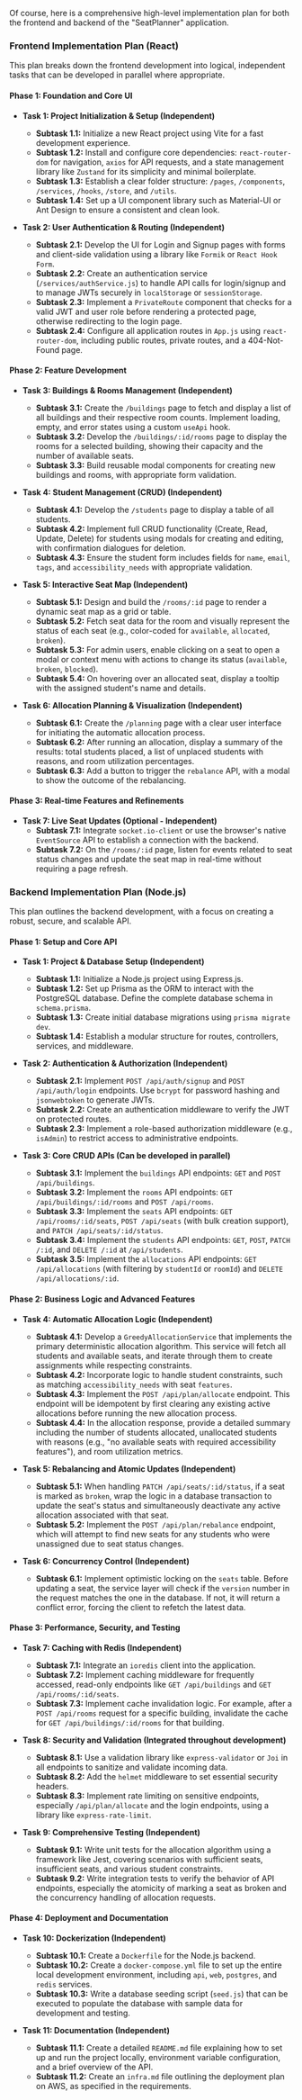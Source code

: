 Of course, here is a comprehensive high-level implementation plan for both the frontend and backend of the "SeatPlanner" application.

### **Frontend Implementation Plan (React)**

This plan breaks down the frontend development into logical, independent tasks that can be developed in parallel where appropriate.

#### **Phase 1: Foundation and Core UI**

*   **Task 1: Project Initialization & Setup (Independent)**
    *   **Subtask 1.1:** Initialize a new React project using Vite for a fast development experience.
    *   **Subtask 1.2:** Install and configure core dependencies: `react-router-dom` for navigation, `axios` for API requests, and a state management library like `Zustand` for its simplicity and minimal boilerplate.
    *   **Subtask 1.3:** Establish a clear folder structure: `/pages`, `/components`, `/services`, `/hooks`, `/store`, and `/utils`.
    *   **Subtask 1.4:** Set up a UI component library such as Material-UI or Ant Design to ensure a consistent and clean look.

*   **Task 2: User Authentication & Routing (Independent)**
    *   **Subtask 2.1:** Develop the UI for Login and Signup pages with forms and client-side validation using a library like `Formik` or `React Hook Form`.
    *   **Subtask 2.2:** Create an authentication service (`/services/authService.js`) to handle API calls for login/signup and to manage JWTs securely in `localStorage` or `sessionStorage`.
    *   **Subtask 2.3:** Implement a `PrivateRoute` component that checks for a valid JWT and user role before rendering a protected page, otherwise redirecting to the login page.
    *   **Subtask 2.4:** Configure all application routes in `App.js` using `react-router-dom`, including public routes, private routes, and a 404-Not-Found page.

#### **Phase 2: Feature Development**

*   **Task 3: Buildings & Rooms Management (Independent)**
    *   **Subtask 3.1:** Create the `/buildings` page to fetch and display a list of all buildings and their respective room counts. Implement loading, empty, and error states using a custom `useApi` hook.
    *   **Subtask 3.2:** Develop the `/buildings/:id/rooms` page to display the rooms for a selected building, showing their capacity and the number of available seats.
    *   **Subtask 3.3:** Build reusable modal components for creating new buildings and rooms, with appropriate form validation.

*   **Task 4: Student Management (CRUD) (Independent)**
    *   **Subtask 4.1:** Develop the `/students` page to display a table of all students.
    *   **Subtask 4.2:** Implement full CRUD functionality (Create, Read, Update, Delete) for students using modals for creating and editing, with confirmation dialogues for deletion.
    *   **Subtask 4.3:** Ensure the student form includes fields for `name`, `email`, `tags`, and `accessibility_needs` with appropriate validation.

*   **Task 5: Interactive Seat Map (Independent)**
    *   **Subtask 5.1:** Design and build the `/rooms/:id` page to render a dynamic seat map as a grid or table.
    *   **Subtask 5.2:** Fetch seat data for the room and visually represent the status of each seat (e.g., color-coded for `available`, `allocated`, `broken`).
    *   **Subtask 5.3:** For admin users, enable clicking on a seat to open a modal or context menu with actions to change its status (`available`, `broken`, `blocked`).
    *   **Subtask 5.4:** On hovering over an allocated seat, display a tooltip with the assigned student's name and details.

*   **Task 6: Allocation Planning & Visualization (Independent)**
    *   **Subtask 6.1:** Create the `/planning` page with a clear user interface for initiating the automatic allocation process.
    *   **Subtask 6.2:** After running an allocation, display a summary of the results: total students placed, a list of unplaced students with reasons, and room utilization percentages.
    *   **Subtask 6.3:** Add a button to trigger the `rebalance` API, with a modal to show the outcome of the rebalancing.

#### **Phase 3: Real-time Features and Refinements**

*   **Task 7: Live Seat Updates (Optional - Independent)**
    *   **Subtask 7.1:** Integrate `socket.io-client` or use the browser's native `EventSource` API to establish a connection with the backend.
    *   **Subtask 7.2:** On the `/rooms/:id` page, listen for events related to seat status changes and update the seat map in real-time without requiring a page refresh.

### **Backend Implementation Plan (Node.js)**

This plan outlines the backend development, with a focus on creating a robust, secure, and scalable API.

#### **Phase 1: Setup and Core API**

*   **Task 1: Project & Database Setup (Independent)**
    *   **Subtask 1.1:** Initialize a Node.js project using Express.js.
    *   **Subtask 1.2:** Set up Prisma as the ORM to interact with the PostgreSQL database. Define the complete database schema in `schema.prisma`.
    *   **Subtask 1.3:** Create initial database migrations using `prisma migrate dev`.
    *   **Subtask 1.4:** Establish a modular structure for routes, controllers, services, and middleware.

*   **Task 2: Authentication & Authorization (Independent)**
    *   **Subtask 2.1:** Implement `POST /api/auth/signup` and `POST /api/auth/login` endpoints. Use `bcrypt` for password hashing and `jsonwebtoken` to generate JWTs.
    *   **Subtask 2.2:** Create an authentication middleware to verify the JWT on protected routes.
    *   **Subtask 2.3:** Implement a role-based authorization middleware (e.g., `isAdmin`) to restrict access to administrative endpoints.

*   **Task 3: Core CRUD APIs (Can be developed in parallel)**
    *   **Subtask 3.1:** Implement the `buildings` API endpoints: `GET` and `POST /api/buildings`.
    *   **Subtask 3.2:** Implement the `rooms` API endpoints: `GET /api/buildings/:id/rooms` and `POST /api/rooms`.
    *   **Subtask 3.3:** Implement the `seats` API endpoints: `GET /api/rooms/:id/seats`, `POST /api/seats` (with bulk creation support), and `PATCH /api/seats/:id/status`.
    *   **Subtask 3.4:** Implement the `students` API endpoints: `GET`, `POST`, `PATCH /:id`, and `DELETE /:id` at `/api/students`.
    *   **Subtask 3.5:** Implement the `allocations` API endpoints: `GET /api/allocations` (with filtering by `studentId` or `roomId`) and `DELETE /api/allocations/:id`.

#### **Phase 2: Business Logic and Advanced Features**

*   **Task 4: Automatic Allocation Logic (Independent)**
    *   **Subtask 4.1:** Develop a `GreedyAllocationService` that implements the primary deterministic allocation algorithm. This service will fetch all students and available seats, and iterate through them to create assignments while respecting constraints.
    *   **Subtask 4.2:** Incorporate logic to handle student constraints, such as matching `accessibility_needs` with seat `features`.
    *   **Subtask 4.3:** Implement the `POST /api/plan/allocate` endpoint. This endpoint will be idempotent by first clearing any existing active allocations before running the new allocation process.
    *   **Subtask 4.4:** In the allocation response, provide a detailed summary including the number of students allocated, unallocated students with reasons (e.g., "no available seats with required accessibility features"), and room utilization metrics.

*   **Task 5: Rebalancing and Atomic Updates (Independent)**
    *   **Subtask 5.1:** When handling `PATCH /api/seats/:id/status`, if a seat is marked as `broken`, wrap the logic in a database transaction to update the seat's status and simultaneously deactivate any active allocation associated with that seat.
    *   **Subtask 5.2:** Implement the `POST /api/plan/rebalance` endpoint, which will attempt to find new seats for any students who were unassigned due to seat status changes.

*   **Task 6: Concurrency Control (Independent)**
    *   **Subtask 6.1:** Implement optimistic locking on the `seats` table. Before updating a seat, the service layer will check if the `version` number in the request matches the one in the database. If not, it will return a conflict error, forcing the client to refetch the latest data.

#### **Phase 3: Performance, Security, and Testing**

*   **Task 7: Caching with Redis (Independent)**
    *   **Subtask 7.1:** Integrate an `ioredis` client into the application.
    *   **Subtask 7.2:** Implement caching middleware for frequently accessed, read-only endpoints like `GET /api/buildings` and `GET /api/rooms/:id/seats`.
    *   **Subtask 7.3:** Implement cache invalidation logic. For example, after a `POST /api/rooms` request for a specific building, invalidate the cache for `GET /api/buildings/:id/rooms` for that building.

*   **Task 8: Security and Validation (Integrated throughout development)**
    *   **Subtask 8.1:** Use a validation library like `express-validator` or `Joi` in all endpoints to sanitize and validate incoming data.
    *   **Subtask 8.2:** Add the `helmet` middleware to set essential security headers.
    *   **Subtask 8.3:** Implement rate limiting on sensitive endpoints, especially `/api/plan/allocate` and the login endpoints, using a library like `express-rate-limit`.

*   **Task 9: Comprehensive Testing (Independent)**
    *   **Subtask 9.1:** Write unit tests for the allocation algorithm using a framework like Jest, covering scenarios with sufficient seats, insufficient seats, and various student constraints.
    *   **Subtask 9.2:** Write integration tests to verify the behavior of API endpoints, especially the atomicity of marking a seat as broken and the concurrency handling of allocation requests.

#### **Phase 4: Deployment and Documentation**

*   **Task 10: Dockerization (Independent)**
    *   **Subtask 10.1:** Create a `Dockerfile` for the Node.js backend.
    *   **Subtask 10.2:** Create a `docker-compose.yml` file to set up the entire local development environment, including `api`, `web`, `postgres`, and `redis` services.
    *   **Subtask 10.3:** Write a database seeding script (`seed.js`) that can be executed to populate the database with sample data for development and testing.

*   **Task 11: Documentation (Independent)**
    *   **Subtask 11.1:** Create a detailed `README.md` file explaining how to set up and run the project locally, environment variable configuration, and a brief overview of the API.
    *   **Subtask 11.2:** Create an `infra.md` file outlining the deployment plan on AWS, as specified in the requirements.